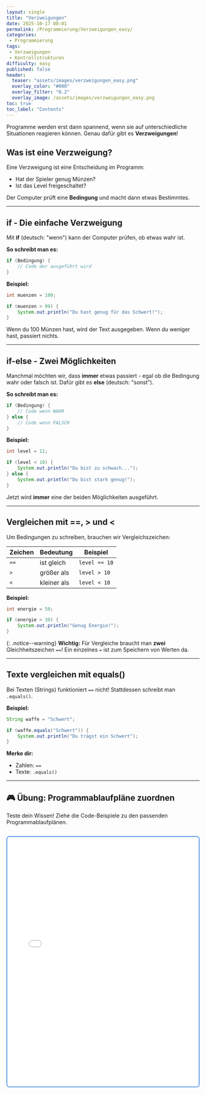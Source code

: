 ```yaml
---
layout: single
title: "Verzweigungen"
date: 2025-10-17 00:01
permalink: /Programmierung/Verzweigungen_easy/
categories:
 - Programmierung
tags:
 - Verzweigungen
 - Kontrollstrukturen
difficulty: easy
published: false
header:
  teaser: "assets/images/verzweigungen_easy.png"
  overlay_color: "#000"
  overlay_filter: "0.2"
  overlay_image: /assets/images/verzweigungen_easy.png
toc: true
toc_label: "Contents"
---
```


Programme werden erst dann spannend, wenn sie auf unterschiedliche Situationen reagieren können. Genau dafür gibt es **Verzweigungen**!

## Was ist eine Verzweigung?

Eine Verzweigung ist eine Entscheidung im Programm:

- Hat der Spieler genug Münzen?
- Ist das Level freigeschaltet?

Der Computer prüft eine **Bedingung** und macht dann etwas Bestimmtes.

---

## if - Die einfache Verzweigung

Mit **if** (deutsch: "wenn") kann der Computer prüfen, ob etwas wahr ist.

**So schreibt man es:**
```java
if (Bedingung) {
    // Code der ausgeführt wird
}
```

**Beispiel:**
```java
int muenzen = 100;

if (muenzen > 99) {
    System.out.println("Du hast genug für das Schwert!");
}
```

Wenn du 100 Münzen hast, wird der Text ausgegeben. Wenn du weniger hast, passiert nichts.

---

## if-else - Zwei Möglichkeiten

Manchmal möchten wir, dass **immer** etwas passiert - egal ob die Bedingung wahr oder falsch ist. Dafür gibt es **else** (deutsch: "sonst").

**So schreibt man es:**
```java
if (Bedingung) {
    // Code wenn WAHR
} else {
    // Code wenn FALSCH
}
```

**Beispiel:**
```java
int level = 11;

if (level < 10) {
    System.out.println("Du bist zu schwach...");
} else {
    System.out.println("Du bist stark genug!");
}
```

Jetzt wird **immer** eine der beiden Möglichkeiten ausgeführt.

---

## Vergleichen mit ==, > und <

Um Bedingungen zu schreiben, brauchen wir Vergleichszeichen:

| Zeichen | Bedeutung | Beispiel |
|---------|-----------|----------|
| `==` | ist gleich | `level == 10` |
| `>` | größer als | `level > 10` |
| `<` | kleiner als | `level < 10` |

**Beispiel:**
```java
int energie = 50;

if (energie > 30) {
    System.out.println("Genug Energie!");
}
```

{: .notice--warning}
**Wichtig:** Für Vergleiche braucht man **zwei** Gleichheitszeichen `==`! Ein einzelnes `=` ist zum Speichern von Werten da.

---

## Texte vergleichen mit equals()

Bei Texten (Strings) funktioniert `==` nicht! Stattdessen schreibt man `.equals()`.

**Beispiel:**
```java
String waffe = "Schwert";

if (waffe.equals("Schwert")) {
    System.out.println("Du trägst ein Schwert");
}
```

**Merke dir:** 
- Zahlen: `==`
- Texte: `.equals()`

---

## 🎮 Übung: Programmablaufpläne zuordnen

Teste dein Wissen! Ziehe die Code-Beispiele zu den passenden Programmablaufplänen.

<div style="margin: 2em 0; border: 2px solid #4a90e2; border-radius: 8px; overflow: hidden;">
  <iframe 
    src="/assets/h5p/verzweigungen-pap-dragdrop.html" 
    width="100%" 
    height="650" 
    frameborder="0"
    style="display: block;">
  </iframe>
</div>

